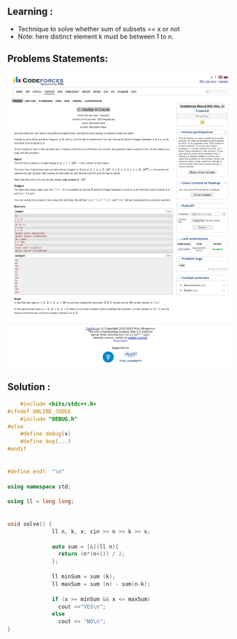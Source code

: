 ## Learning :
- Technique to solve whether sum of subsets == x or not 
- Note: here distinct element k must be between 1 to n.
## Problems Statements:
![C. Vasilije in Cacak](/Codeforces/Assets/C.%20Vasilije%20in%20Cacak.png)

## Solution : 
```c++
    #include <bits/stdc++.h>
#ifndef ONLINE_JUDGE
    #include "DEBUG.h"
#else
    #define debug(x)
    #define bug(...)
#endif


#define endl  "\n"

using namespace std;

using ll = long long;


void solve() {
              ll n, k, x; cin >> n >> k >> x;

              auto sum = [&](ll n){
                return (n*(n+1)) / 2;
              };
              
              ll minSum = sum (k);
              ll maxSum = sum (n) - sum(n-k);

              if (x >= minSum && x <= maxSum)
                cout <<"YES\n";
              else 
                cout << "NO\n";
}
```